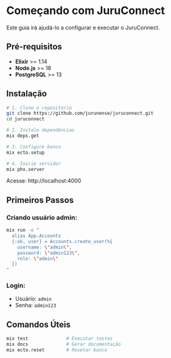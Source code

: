 # Começando com JuruConnect

Este guia irá ajudá-lo a configurar e executar o JuruConnect.

## Pré-requisitos

- **Elixir** >= 1.14
- **Node.js** >= 18
- **PostgreSQL** >= 13

## Instalação

```bash
# 1. Clone o repositório
git clone https://github.com/jurunense/juruconnect.git
cd juruconnect

# 2. Instale dependências
mix deps.get

# 3. Configure banco
mix ecto.setup

# 4. Inicie servidor
mix phx.server
```

Acesse: http://localhost:4000

## Primeiros Passos

### Criando usuário admin:

```bash
mix run -e "
  alias App.Accounts
  {:ok, user} = Accounts.create_user(%{
    username: \"admin\",
    password: \"admin123\",
    role: \"admin\"
  })
"
```

### Login:
- Usuário: `admin`
- Senha: `admin123`

## Comandos Úteis

```bash
mix test              # Executar testes
mix docs              # Gerar documentação
mix ecto.reset        # Resetar banco
```
